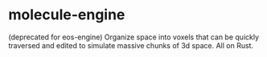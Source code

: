 # molecule-engine
(deprecated for eos-engine) Organize space into voxels that can be quickly traversed and edited to simulate massive chunks of 3d space. All on Rust.
